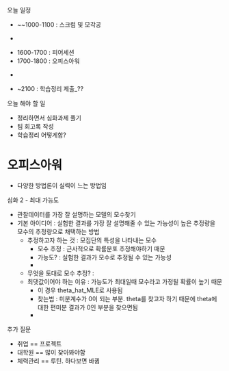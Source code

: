 
오늘 일정

- ~~1000-1100 :  스크럼 및 모각공
- ~~~1400 : 과제 제출
- 1600-1700 : 피어세션
- 1700-1800 : 오피스아워
- ~~~1900 : 퀴즈제출
- ~2100 : 학습정리 제출_??

오늘 해야 할 일
- 정리하면서 심화과제 풀기
- 팀 회고록 작성
- 학습정리 어떻게함?


# 오피스아워
- 다양한 방법론이 실력이 느는 방법임

 심화 2 - 최대 가능도
 - 관찰데이터를 가장 잘 설명하는 모델의 모수찾기
- 기본 아이디어 : 실험한 결과를 가장 잘 설명해줄 수 있는 가능성이 높은 추정량을 모수의 추정량으로 채택하는 방법
	- 추정하고자 하는 것 : 모집단의 특성을 나타내는 모수
		- 모수 추정 : 근사적으로 확률분포 추정해야하기 때문
		- 가능도? : 실험한 결과가 모수로 추정될 수 있는 가능성
		- 
	- 무엇을 토대로 모수 추정? : 
	- 최댓값이어야 하는 이유 : 가능도가 최대일때 모수라고 가정될 확률이 높기 때문
		- 이 경우 theta_hat_MLE로 사용됨
		- 찾는법 : 미분계수가 0이 되는 부분. theta를 찾고자 하기 때문에 theta에 대한 편미분 결과가 0인 부분을 찾으면됨
		- 

추가 질문
- 취업 == 프로젝트
- 대학원 == 많이 찾아봐야함
- 체력관리 == 루틴. 하다보면 바뀜


